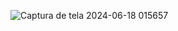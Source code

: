 

![Captura de tela 2024-06-18 015657](https://github.com/user-attachments/assets/63419fd1-8111-48b4-b43a-3f4b6f7c8d42)
